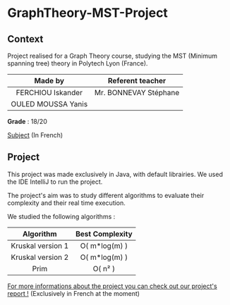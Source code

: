 # GraphTheory-MST-Project

## Context
Project realised for a Graph Theory course, studying the MST (Minimum spanning tree) theory in Polytech Lyon (France).

|**Made by**|**Referent teacher**|
|:-:|:-:|
|FERCHIOU Iskander|Mr. BONNEVAY Stéphane|
|OULED MOUSSA Yanis|

**Grade** : 18/20

[Subject](Report/Projet_ArbresRecouvrants.pdf) (In French)

## Project
This project was made exclusively in Java, with default librairies.
We used the IDE IntelliJ to run the project.

The project's aim was to study different algorithms to evaluate their complexity and their real time execution.

We studied the following algorithms :

|**Algorithm**|**Best Complexity**|
|:-:|:-:|
|Kruskal version 1|O( m*log(m) )|
|Kruskal version 2|O( m*log(m) )|
|Prim|O( n² )|

[For more informations about the project you can check out our project's report !](https://github.com/Yaimuu/GraphTheory-MST-Project/tree/main/Report) (Exclusively in French at the moment)

